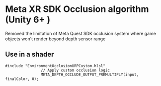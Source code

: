 # Meta XR SDK Occlusion algorithm (Unity 6+ )
Removed the limitation of Meta Quest SDK occlusion system where game objects won't render beyond depth sensor range

## Use in a shader 
```
#include "EnvironmentOcclusionURPCustom.hlsl"
                // Apply custom occlusion logic
                META_DEPTH_OCCLUDE_OUTPUT_PREMULTIPLY(input, finalColor, 0);
```
